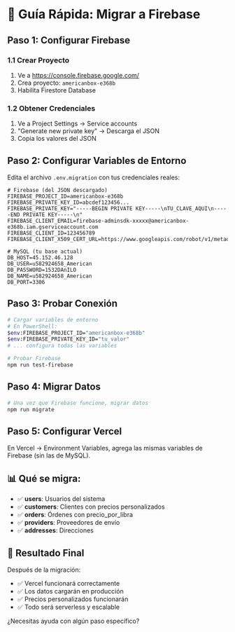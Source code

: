 # 🚀 Guía Rápida: Migrar a Firebase

## Paso 1: Configurar Firebase

### 1.1 Crear Proyecto
1. Ve a https://console.firebase.google.com/
2. Crea proyecto: `americanbox-e368b`
3. Habilita Firestore Database

### 1.2 Obtener Credenciales
1. Ve a Project Settings → Service accounts
2. "Generate new private key" → Descarga el JSON
3. Copia los valores del JSON

## Paso 2: Configurar Variables de Entorno

Edita el archivo `.env.migration` con tus credenciales reales:

```env
# Firebase (del JSON descargado)
FIREBASE_PROJECT_ID=americanbox-e368b
FIREBASE_PRIVATE_KEY_ID=abcdef123456...
FIREBASE_PRIVATE_KEY="-----BEGIN PRIVATE KEY-----\nTU_CLAVE_AQUI\n-----END PRIVATE KEY-----\n"
FIREBASE_CLIENT_EMAIL=firebase-adminsdk-xxxxx@americanbox-e368b.iam.gserviceaccount.com
FIREBASE_CLIENT_ID=123456789
FIREBASE_CLIENT_X509_CERT_URL=https://www.googleapis.com/robot/v1/metadata/x509/...

# MySQL (tu base actual)
DB_HOST=45.152.46.128
DB_USER=u582924658_American
DB_PASSWORD=1532DAnILO
DB_NAME=u582924658_American
DB_PORT=3306
```

## Paso 3: Probar Conexión

```bash
# Cargar variables de entorno
# En PowerShell:
$env:FIREBASE_PROJECT_ID="americanbox-e368b"
$env:FIREBASE_PRIVATE_KEY_ID="tu_valor"
# ... configura todas las variables

# Probar Firebase
npm run test-firebase
```

## Paso 4: Migrar Datos

```bash
# Una vez que Firebase funcione, migrar datos
npm run migrate
```

## Paso 5: Configurar Vercel

En Vercel → Environment Variables, agrega las mismas variables de Firebase (sin las de MySQL).

## 📊 Qué se migra:

- ✅ **users**: Usuarios del sistema
- ✅ **customers**: Clientes con precios personalizados
- ✅ **orders**: Órdenes con precio_por_libra
- ✅ **providers**: Proveedores de envío
- ✅ **addresses**: Direcciones

## 🎯 Resultado Final

Después de la migración:
- ✅ Vercel funcionará correctamente
- ✅ Los datos cargarán en producción
- ✅ Precios personalizados funcionarán
- ✅ Todo será serverless y escalable

¿Necesitas ayuda con algún paso específico?